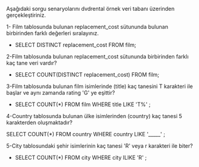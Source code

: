 Aşağıdaki sorgu senaryolarını dvdrental örnek veri tabanı üzerinden gerçekleştiriniz.

1- Film tablosunda bulunan replacement_cost sütununda bulunan birbirinden farklı değerleri sıralayınız.

* SELECT DISTINCT replacement_cost FROM film; 

2-Film tablosunda bulunan replacement_cost sütununda birbirinden farklı kaç tane veri vardır?

* SELECT COUNT(DISTINCT replacement_cost) FROM film; 

3-Film tablosunda bulunan film isimlerinde (title) kaç tanesini T karakteri ile başlar ve aynı zamanda rating 'G' ye eşittir?

* SELECT COUNT(*) FROM film WHERE title LIKE 'T%' ;

4-Country tablosunda bulunan ülke isimlerinden (country) kaç tanesi 5 karakterden oluşmaktadır?

SELECT COUNT(*) FROM country WHERE country  LIKE '_____' ;

5-City tablosundaki şehir isimlerinin kaç tanesi 'R' veya r karakteri ile biter?

* SELECT COUNT(*) FROM city  WHERE city   ILIKE 'R' ;
